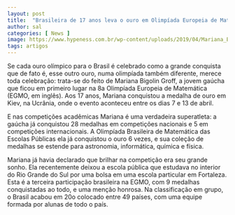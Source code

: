 ```yaml
---
layout: post
title:  "Brasileira de 17 anos leva o ouro em Olimpíada Europeia de Matemática"
author: sal
categories: [ News ]
image: https://www.hypeness.com.br/wp-content/uploads/2019/04/Mariana_EGMO_2.jpg
tags: artigos
---
```

Se cada ouro olímpico para o Brasil é celebrado como a grande conquista que de fato é, esse outro ouro, numa olimpíada também diferente, merece toda celebração: trata-se do feito de Mariana Bigolin Groff, a jovem gaúcha que ficou em primeiro lugar na 8a Olimpíada Europeia de Matemática (EGMO, em inglês). Aos 17 anos, Mariana conquistou a medalha de ouro em Kiev, na Ucrânia, onde o evento aconteceu entre os dias 7 e 13 de abril.

E nas competições acadêmicas Mariana é uma verdadeira superatleta: a gaúcha já conquistou 28 medalhas em competições nacionais e 5 em competições internacionais. A Olimpíada Brasileira de Matemática das Escolas Públicas ela já conquistou o ouro 6 vezes, e sua coleção de medalhas se estende para astronomia, informática, química e física.

Mariana já havia declarado que brilhar na competição era seu grande sonho. Ela recentemente deixou a escola pública que estudava no interior do Rio Grande do Sul por uma bolsa em uma escola particular em Fortaleza. Esta é a terceira participação brasileira na EGMO, com 9 medalhas conquistadas ao todo, e uma menção honrosa. Na classificação em grupo, o Brasil acabou em 20o colocado entre 49 países, com uma equipe formada por alunas de todo o país.
